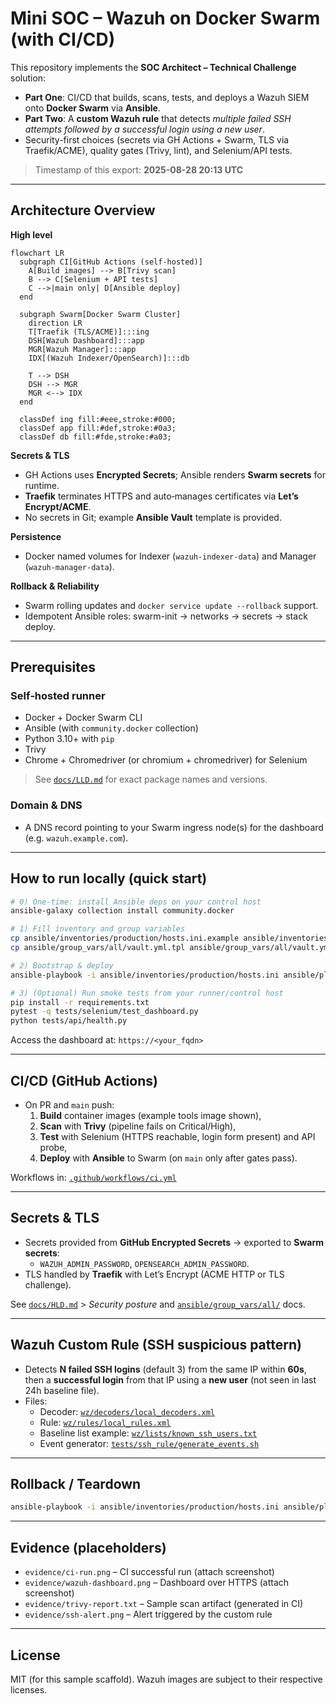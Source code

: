 # Mini SOC – Wazuh on Docker Swarm (with CI/CD)

This repository implements the **SOC Architect – Technical Challenge** solution:
- **Part One**: CI/CD that builds, scans, tests, and deploys a Wazuh SIEM onto **Docker Swarm** via **Ansible**.
- **Part Two**: A **custom Wazuh rule** that detects *multiple failed SSH attempts followed by a successful login using a new user*.
- Security-first choices (secrets via GH Actions + Swarm, TLS via Traefik/ACME), quality gates (Trivy, lint), and Selenium/API tests.

> Timestamp of this export: **2025-08-28 20:13 UTC**

---

## Architecture Overview

**High level**

```mermaid
flowchart LR
  subgraph CI[GitHub Actions (self‑hosted)]
    A[Build images] --> B[Trivy scan]
    B --> C[Selenium + API tests]
    C -->|main only| D[Ansible deploy]
  end

  subgraph Swarm[Docker Swarm Cluster]
    direction LR
    T[Traefik (TLS/ACME)]:::ing
    DSH[Wazuh Dashboard]:::app
    MGR[Wazuh Manager]:::app
    IDX[(Wazuh Indexer/OpenSearch)]:::db

    T --> DSH
    DSH --> MGR
    MGR <--> IDX
  end

  classDef ing fill:#eee,stroke:#000;
  classDef app fill:#def,stroke:#0a3;
  classDef db fill:#fde,stroke:#a03;
```

**Secrets & TLS**
- GH Actions uses **Encrypted Secrets**; Ansible renders **Swarm secrets** for runtime.
- **Traefik** terminates HTTPS and auto‑manages certificates via **Let’s Encrypt/ACME**.
- No secrets in Git; example **Ansible Vault** template is provided.

**Persistence**
- Docker named volumes for Indexer (`wazuh-indexer-data`) and Manager (`wazuh-manager-data`).

**Rollback & Reliability**
- Swarm rolling updates and `docker service update --rollback` support.
- Idempotent Ansible roles: swarm-init → networks → secrets → stack deploy.

---

## Prerequisites

### Self‑hosted runner
- Docker + Docker Swarm CLI
- Ansible (with `community.docker` collection)
- Python 3.10+ with `pip`
- Trivy
- Chrome + Chromedriver (or chromium + chromedriver) for Selenium

> See [`docs/LLD.md`](docs/LLD.md) for exact package names and versions.

### Domain & DNS
- A DNS record pointing to your Swarm ingress node(s) for the dashboard (e.g. `wazuh.example.com`).

---

## How to run locally (quick start)

```bash
# 0) One-time: install Ansible deps on your control host
ansible-galaxy collection install community.docker

# 1) Fill inventory and group variables
cp ansible/inventories/production/hosts.ini.example ansible/inventories/production/hosts.ini
cp ansible/group_vars/all/vault.yml.tpl ansible/group_vars/all/vault.yml  # then edit with your secrets

# 2) Bootstrap & deploy
ansible-playbook -i ansible/inventories/production/hosts.ini ansible/playbooks/deploy.yml

# 3) (Optional) Run smoke tests from your runner/control host
pip install -r requirements.txt
pytest -q tests/selenium/test_dashboard.py
python tests/api/health.py
```

Access the dashboard at: `https://<your_fqdn>`

---

## CI/CD (GitHub Actions)

- On PR and `main` push:
  1) **Build** container images (example tools image shown),
  2) **Scan** with **Trivy** (pipeline fails on Critical/High),
  3) **Test** with Selenium (HTTPS reachable, login form present) and API probe,
  4) **Deploy** with **Ansible** to Swarm (on `main` only after gates pass).

Workflows in: [`.github/workflows/ci.yml`](.github/workflows/ci.yml)

---

## Secrets & TLS

- Secrets provided from **GitHub Encrypted Secrets** → exported to **Swarm secrets**:
  - `WAZUH_ADMIN_PASSWORD`, `OPENSEARCH_ADMIN_PASSWORD`.
- TLS handled by **Traefik** with Let’s Encrypt (ACME HTTP or TLS challenge).

See [`docs/HLD.md`](docs/HLD.md) > *Security posture* and [`ansible/group_vars/all/`](ansible/group_vars/all/) docs.

---

## Wazuh Custom Rule (SSH suspicious pattern)

- Detects **N failed SSH logins** (default 3) from the same IP within **60s**, then a **successful login** from that IP using a **new user** (not seen in last 24h baseline file).
- Files:
  - Decoder: [`wz/decoders/local_decoders.xml`](wz/decoders/local_decoders.xml)
  - Rule: [`wz/rules/local_rules.xml`](wz/rules/local_rules.xml)
  - Baseline list example: [`wz/lists/known_ssh_users.txt`](wz/lists/known_ssh_users.txt)
  - Event generator: [`tests/ssh_rule/generate_events.sh`](tests/ssh_rule/generate_events.sh)

---

## Rollback / Teardown

```bash
ansible-playbook -i ansible/inventories/production/hosts.ini ansible/playbooks/teardown.yml
```

---

## Evidence (placeholders)

- `evidence/ci-run.png` – CI successful run (attach screenshot)
- `evidence/wazuh-dashboard.png` – Dashboard over HTTPS (attach screenshot)
- `evidence/trivy-report.txt` – Sample scan artifact (generated in CI)
- `evidence/ssh-alert.png` – Alert triggered by the custom rule

---

## License

MIT (for this sample scaffold). Wazuh images are subject to their respective licenses.

